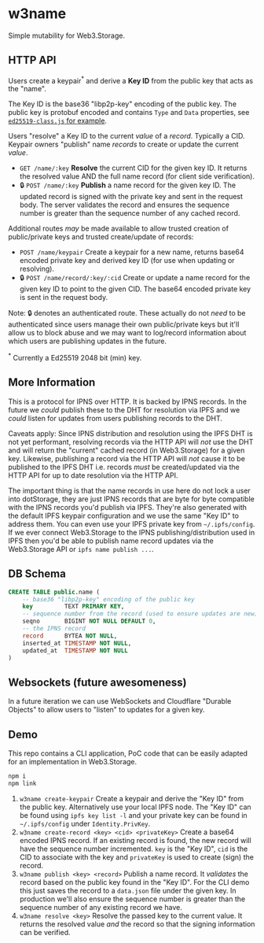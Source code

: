 # w3name

Simple mutability for Web3.Storage.

## HTTP API

Users create a keypair<sup>*</sup> and derive a **Key ID** from the public key that acts as the "name".

The Key ID is the base36 "libp2p-key" encoding of the public key. The public key is protobuf encoded and contains `Type` and `Data` properties, see [`ed25519-class.js` for example](https://github.com/libp2p/js-libp2p-crypto/blob/c29c1490bbd25722437fdb36f2f0d1a705f35909/src/keys/ed25519-class.js#L25-L30).

Users "resolve" a Key ID to the current _value_ of a _record_. Typically a CID. Keypair owners "publish" name _records_ to create or update the current _value_.

* `GET /name/:key`
    **Resolve** the current CID for the given key ID. It returns the resolved value AND the full name record (for client side verification).
* 🔒 `POST /name/:key`
    **Publish** a name record for the given key ID. The updated record is signed with the private key and sent in the request body. The server validates the record and ensures the sequence number is greater than the sequence number of any cached record.

Additional routes _may_ be made available to allow trusted creation of public/private keys and trusted create/update of records:

* `POST /name/keypair`
    Create a keypair for a new name, returns base64 encoded private key and derived key ID (for use when updating or resolving).
* 🔒 `POST /name/record/:key/:cid`
    Create or update a name record for the given key ID to point to the given CID. The base64 encoded private key is sent in the request body.

Note: 🔒 denotes an authenticated route. These actually do not _need_ to be authenticated since users manage their own public/private keys but it'll allow us to block abuse and we may want to log/record information about which users are publishing updates in the future.

<sup>*</sup> Currently a Ed25519 2048 bit (min) key.

## More Information

This is a protocol for IPNS over HTTP. It is backed by IPNS records. In the future we _could_ publish these to the DHT for resolution via IPFS and we _could_ listen for updates from users publishing records to the DHT.

Caveats apply: Since IPNS distribution and resolution using the IPFS DHT is not yet performant, resolving records via the HTTP API will _not_ use the DHT and will return the "current" cached record (in Web3.Storage) for a given key. Likewise, publishing a record via the HTTP API will _not_ cause it to be published to the IPFS DHT i.e. records _must_ be created/updated via the HTTP API for up to date resolution via the HTTP API.

The important thing is that the name records in use here do not lock a user into dotStorage, they are just IPNS records that are byte for byte compatible with the IPNS records you'd publish via IPFS. They're also generated with the default IPFS keypair configuration and we use the same "Key ID" to address them. You can even use your IPFS private key from `~/.ipfs/config`. If we ever connect Web3.Storage to the IPNS publishing/distribution used in IPFS then you'd be able to publish name record updates via the Web3.Storage API or `ipfs name publish ...`.

## DB Schema

```sql
CREATE TABLE public.name (
    -- base36 "libp2p-key" encoding of the public key
    key         TEXT PRIMARY KEY,
    -- sequence number from the record (used to ensure updates are new)
    seqno       BIGINT NOT NULL DEFAULT 0,
    -- the IPNS record
    record      BYTEA NOT NULL,
    inserted_at TIMESTAMP NOT NULL,
    updated_at  TIMESTAMP NOT NULL
)
```

## Websockets (future awesomeness)

In a future iteration we can use WebSockets and Cloudflare "Durable Objects" to allow users to "listen" to updates for a given key.

## Demo

This repo contains a CLI application, PoC code that can be easily adapted for an implementation in Web3.Storage.

```sh
npm i
npm link
```

1. `w3name create-keypair`
    Create a keypair and derive the "Key ID" from the public key. Alternatively use your local IPFS node. The "Key ID" can be found using `ipfs key list -l` and your private key can be found in `~/.ipfs/config` under `Identity.PrivKey`.
2. `w3name create-record <key> <cid> <privateKey>`
    Create a base64 encoded IPNS record. If an existing record is found, the new record will have the sequence number incremented. `key` is the "Key ID", `cid` is the CID to associate with the key and `privateKey` is used to create (sign) the record.
3. `w3name publish <key> <record>`
    Publish a name record. It _validates_ the record based on the public key found in the "Key ID". For the CLI demo this just saves the record to a `data.json` file under the given key. In production we'll also ensure the sequence number is greater than the sequence number of any existing record we have.
4. `w3name resolve <key>`
    Resolve the passed key to the current value. It returns the resolved value _and_ the record so that the signing information can be verified.

